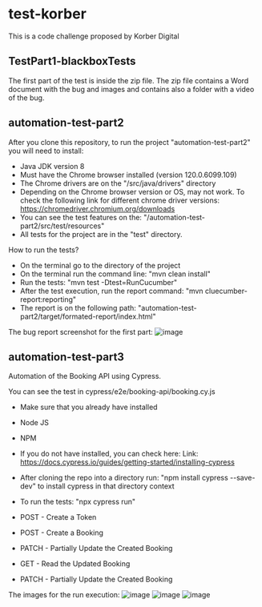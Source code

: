 # test-korber
This is a code challenge proposed by Korber Digital

## TestPart1-blackboxTests
The first part of the test is inside the zip file. 
The zip file contains a Word document with the bug and images and contains also a folder with a video of the bug.

## automation-test-part2
After you clone this repository, to run the project "automation-test-part2" you will need to install:
- Java JDK version 8
- Must have the Chrome browser installed (version 120.0.6099.109)
- The Chrome drivers are on the "/src/java/drivers" directory
- Depending on the Chrome browser version or OS, may not work. To check the following link for different chrome driver versions: https://chromedriver.chromium.org/downloads
- You can see the test features on the: "/automation-test-part2/src/test/resources"
- All tests for the project are in the "test" directory.

How to run the tests?
- On the terminal go to the directory of the project
- On the terminal run the command line: "mvn clean install"
- Run the tests: "mvn test -Dtest=RunCucumber"
- After the test execution, run the report command: "mvn cluecumber-report:reporting"
- The report is on the following path: "automation-test-part2/target/formated-report/index.html"

The bug report screenshot for the first part:
![image](https://github.com/alessandrocode09/test-korber/assets/24464134/8c8ab3c6-af90-4f8c-86ee-75c42c622de6)


## automation-test-part3
Automation of the Booking API using Cypress.

You can see the test in cypress/e2e/booking-api/booking.cy.js

- Make sure that you already have installed
- Node JS
- NPM

- If you do not have installed, you can check here:
Link: https://docs.cypress.io/guides/getting-started/installing-cypress

- After cloning the repo into a directory run: "npm install cypress --save-dev" to install cypress in that directory context
- To run the tests: "npx cypress run"

- POST - Create a Token
- POST - Create a Booking
- PATCH  - Partially Update the Created Booking
- GET  - Read the Updated Booking
- PATCH  - Partially Update the Created Booking

The images for the run execution:
![image](https://github.com/alessandrocode09/test-korber/assets/24464134/7604b1e3-3963-4055-a177-7fabeba88544)
![image](https://github.com/alessandrocode09/test-korber/assets/24464134/92aef1b4-d31b-47a2-bbda-73aa060e0dec)
![image](https://github.com/alessandrocode09/test-korber/assets/24464134/4a32391e-ced5-4094-b0f6-277ddc8b4a5d)


